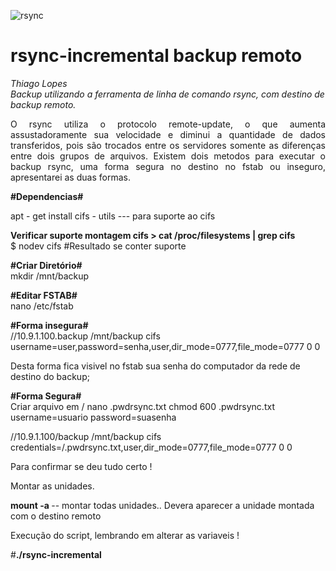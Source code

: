 ![rsync](https://user-images.githubusercontent.com/12428027/37691640-0de9d256-2c92-11e8-9adf-19e4203dc0d3.png)

# rsync-incremental backup remoto
<i>Thiago Lopes</br>
Backup utilizando a ferramenta de linha de comando rsync, com destino de backup remoto.</i><br>
<p align="justify">O rsync utiliza o protocolo remote-update, o que aumenta assustadoramente sua velocidade e diminui a quantidade de dados transferidos, pois são trocados entre os servidores somente as diferenças entre dois grupos de arquivos.
Existem dois metodos para executar o backup rsync, uma forma segura no destino no fstab ou inseguro,
apresentarei as duas formas.</p>


<b>#Dependencias#</b>

apt - get install cifs - utils --- para suporte ao cifs

<b>Verificar suporte montagem cifs >  cat /proc/filesystems | grep cifs</b><br>
$ nodev	cifs  #Resultado se conter suporte<br>

<b>#Criar Diretório#</b><br>
mkdir /mnt/backup

<b>#Editar FSTAB#</b><br>
nano /etc/fstab

<b>#Forma insegura#</b><br>
//10.9.1.100.backup /mnt/backup cifs username=user,password=senha,user,dir_mode=0777,file_mode=0777 0 0

Desta forma fica visivel no fstab sua senha do computador da rede de destino do backup;

<b>#Forma Segura#</b><br>
Criar arquivo em / nano .pwdrsync.txt
chmod 600 .pwdrsync.txt 
username=usuario
password=suasenha

//10.9.1.100/backup /mnt/backup cifs credentials=/.pwdrsync.txt,user,dir_mode=0777,file_mode=0777 0 0

Para confirmar se deu tudo certo !

Montar as unidades.

<b>mount -a </b> -- montar todas unidades..
Devera aparecer a unidade montada com o destino remoto

Execução do script, lembrando em alterar as variaveis !

#<b>./rsync-incremental</b>
